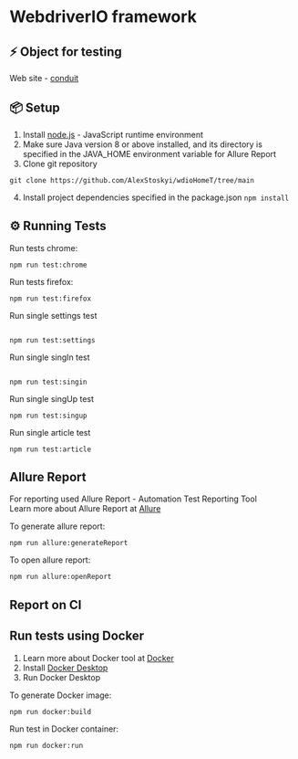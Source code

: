  <h1>WebdriverIO framework</h1>

## ⚡️ Object for testing

Web site - [conduit](https://conduit.realworld.how/)

## 📦 Setup

1. Install [node.js](https://nodejs.org/en/) - JavaScript runtime environment
2. Make sure Java version 8 or above installed, and its directory is specified in the JAVA_HOME environment variable for Allure Report
3. Clone git repository

```
git clone https://github.com/AlexStoskyi/wdioHomeT/tree/main
```

4. Install project dependencies specified in the package.json `npm install`

## ⚙️ Running Tests

Run tests chrome:

```
npm run test:chrome
```

Run tests firefox:

```
npm run test:firefox

```

Run single settings test

```

npm run test:settings

```

Run single singIn test

```

npm run test:singin

```

Run single singUp test

```
npm run test:singup

```

Run single article test

```
npm run test:article

```

## Allure Report

For reporting used Allure Report - Automation Test Reporting Tool  
Learn more about Allure Report at [Allure](https://allurereport.org/)

To generate allure report:

```
npm run allure:generateReport
```

To open allure report:

```
npm run allure:openReport
```

## Report on CI

## Run tests using Docker

1. Learn more about Docker tool at [Docker](https://www.docker.com/)
2. Install [Docker Desktop](https://docs.docker.com/get-docker/)
3. Run Docker Desktop

To generate Docker image:

```
npm run docker:build
```

Run test in Docker container:

```
npm run docker:run
```
